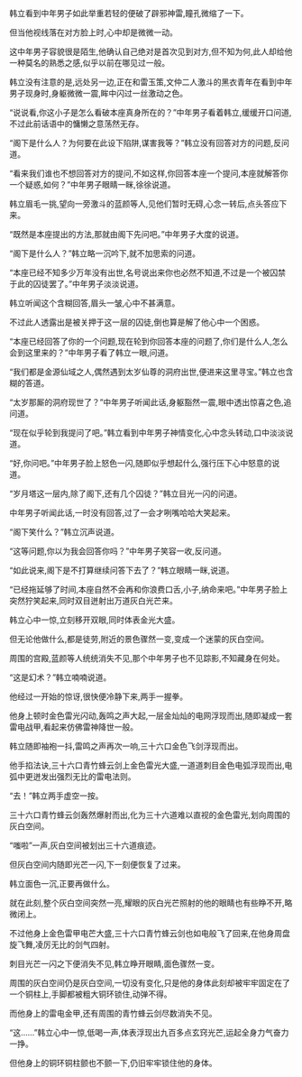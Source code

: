 
韩立看到中年男子如此举重若轻的便破了辟邪神雷,瞳孔微缩了一下。

但当他视线落在对方脸上时,心中却是微微一动。

这中年男子容貌很是陌生,他确认自己绝对是首次见到对方,但不知为何,此人却给他一种莫名的熟悉之感,似乎以前在哪见过一般。

韩立没有注意的是,远处另一边,正在和雷玉策,文仲二人激斗的黑衣青年在看到中年男子现身时,身躯微微一震,眸中闪过一丝激动之色。

“说说看,你这小子是怎么看破本座真身所在的？”中年男子看着韩立,缓缓开口问道,不过此前话语中的慵懒之意荡然无存。

“阁下是什么人？为何要在此设下陷阱,谋害我等？”韩立没有回答对方的问题,反问道。

“看来我们谁也不想回答对方的提问,不如这样,你回答本座一个提问,本座就解答你一个疑惑,如何？”中年男子眼睛一眯,徐徐说道。

韩立眉毛一挑,望向一旁激斗的蓝颜等人,见他们暂时无碍,心念一转后,点头答应下来。

“既然是本座提出的方法,那就由阁下先问吧。”中年男子大度的说道。

“阁下是什么人？”韩立略一沉吟下,就不加思索的问道。

“本座已经不知多少万年没有出世,名号说出来你也必然不知道,不过是一个被囚禁于此的囚徒罢了。”中年男子淡淡说道。

韩立听闻这个含糊回答,眉头一皱,心中不甚满意。

不过此人透露出是被关押于这一层的囚徒,倒也算是解了他心中一个困惑。

“本座已经回答了你的一个问题,现在轮到你回答本座的问题了,你们是什么人,怎么会到这里来的？”中年男子看了韩立一眼,问道。

“我们都是金源仙域之人,偶然遇到太岁仙尊的洞府出世,便进来这里寻宝。”韩立也含糊的答道。

“太岁那厮的洞府现世了？”中年男子听闻此话,身躯豁然一震,眼中透出惊喜之色,追问道。

“现在似乎轮到我提问了吧。”韩立看到中年男子神情变化,心中念头转动,口中淡淡说道。

“好,你问吧。”中年男子脸上怒色一闪,随即似乎想起什么,强行压下心中怒意的说道。

“岁月塔这一层内,除了阁下,还有几个囚徒？”韩立目光一闪的问道。

中年男子听闻此话,一时没有回答,过了一会才咧嘴哈哈大笑起来。

“阁下笑什么？”韩立沉声说道。

“这等问题,你以为我会回答你吗？”中年男子笑容一收,反问道。

“如此说来,阁下是不打算继续问答下去了？”韩立眼睛一眯,说道。

“已经拖延够了时间,本座自然不会再和你浪费口舌,小子,纳命来吧。”中年男子脸上突然狞笑起来,同时双目迸射出万道灰白光芒来。

韩立心中一惊,立刻移开双眼,同时体表金光大盛。

但无论他做什么,都是徒劳,附近的景色骤然一变,变成一个迷蒙的灰白空间。

周围的宫殿,蓝颜等人统统消失不见,那个中年男子也不见踪影,不知藏身在何处。

“这是幻术？”韩立喃喃说道。

他经过一开始的惊讶,很快便冷静下来,两手一握拳。

他身上顿时金色雷光闪动,轰鸣之声大起,一层金灿灿的电网浮现而出,随即凝成一套雷电战甲,看起来仿佛雷神降世一般。

韩立随即袖袍一抖,雷鸣之声再次一响,三十六口金色飞剑浮现而出。

他手掐法诀,三十六口青竹蜂云剑上金色雷光大盛,一道道刺目金色电弧浮现而出,电弧中更迸发出强烈无比的雷电法则。

“去！”韩立两手虚空一按。

三十六口青竹蜂云剑轰然爆射而出,化为三十六道难以直视的金色雷光,划向周围的灰白空间。

“嗤啦”一声,灰白空间被划出三十六道痕迹。

但灰白空间内随即光芒一闪,下一刻便恢复了过来。

韩立面色一沉,正要再做什么。

就在此刻,整个灰白空间突然一亮,耀眼的灰白光芒照射的他的眼睛也有些睁不开,略微闭上。

不过他身上金色雷甲电芒大盛,三十六口青竹蜂云剑也如电般飞了回来,在他身周盘旋飞舞,凌厉无比的剑气四射。

刺目光芒一闪之下便消失不见,韩立睁开眼睛,面色骤然一变。

周围的灰白空间仍是灰白空间,一切没有变化,只是他的身体此刻却被牢牢固定在了一个铜柱上,手脚都被粗大铜环锁住,动弹不得。

而他身上的雷电金甲,还有周围的青竹蜂云剑尽数消失不见。

“这……”韩立心中一惊,低喝一声,体表浮现出九百多点玄窍光芒,运起全身力气奋力一挣。

但他身上的铜环铜柱颤也不颤一下,仍旧牢牢锁住他的身体。